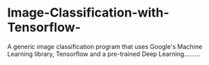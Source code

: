 # Image-Classification-with-Tensorflow-
A generic image classification program that uses Google's Machine Learning library, Tensorflow and a pre-trained Deep Learning.........

